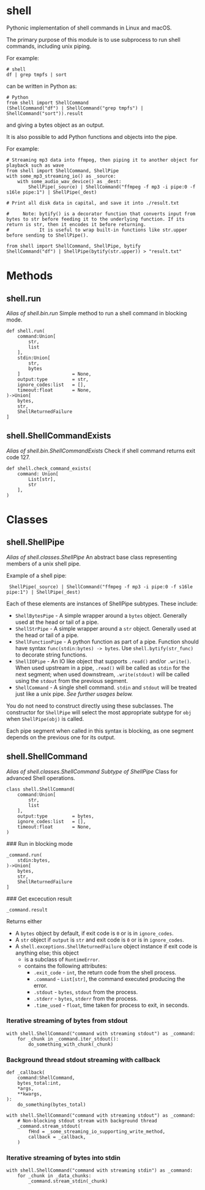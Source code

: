 # shell
Pythonic implementation of shell commands in Linux and macOS.

The primary purpose of this module is to use subprocess to run shell commands, including unix piping.

For example:
```
# shell
df | grep tmpfs | sort
```
can be written in Python as:
```
# Python
from shell import ShellCommand
(ShellCommand("df") | ShellCommand("grep tmpfs") | ShellCommand("sort")).result
```
and giving a bytes object as an output.


It is also possible to add Python functions and objects into the pipe.

For example:
```
# Streaming mp3 data into ffmpeg, then piping it to another object for playback such as wave
from shell import ShellCommand, ShellPipe
with some_mp3_streaming_io() as _source:
    with some_audio_wav_device() as _dest:
        ShellPipe(_source) | ShellCommand("ffmpeg -f mp3 -i pipe:0 -f s16le pipe:1") | ShellPipe(_dest)
```

```
# Print all disk data in capital, and save it into ./result.txt

#     Note: bytify() is a decorator function that converts input from bytes to str before feeding it to the underlying function. If its return is str, then it encodes it before returning.
#           It is useful to wrap built-in functions like str.upper before sending to ShellPipe().

from shell import ShellCommand, ShellPipe, bytify
ShellCommand("df") | ShellPipe(bytify(str.upper)) > "result.txt"
```


# Methods

## shell.run
*Alias of shell.bin.run*
Simple method to run a shell command in blocking mode.
```
def shell.run(
    command:Union[
        str,
        list
    ],
    stdin:Union[
        str,
        bytes
    ]                   = None,
    output:type         = str,
    ignore_codes:list   = [],
    timeout:float       = None,
)->Union[
    bytes,
    str,
    ShellReturnedFailure
]
```

## shell.ShellCommandExists
*Alias of shell.bin.ShellCommandExists*
Check if shell command returns exit code 127.
```
def shell.check_command_exists(
    command: Union[
        List[str],
        str
    ],
)
```

# Classes

## shell.ShellPipe
*Alias of shell.classes.ShellPipe*
An abstract base class representing members of a unix shell pipe.

Example of a shell pipe:
```
 ShellPipe(_source) | ShellCommand("ffmpeg -f mp3 -i pipe:0 -f s16le pipe:1") | ShellPipe(_dest)
```
Each of these elements are instances of ShellPipe subtypes. These include:
- `ShellBytesPipe` - A simple wrapper around a `bytes` object. Generally used at the head or tail of a pipe.
- `ShellStrPipe` - A simple wrapper around a `str` object. Generally used at the head or tail of a pipe.
- `ShellFunctionPipe` - A python function as part of a pipe. Function should have syntax `func(stdin:bytes) -> bytes`. Use `shell.bytify(str_func)` to decorate string functions.
- `ShellIOPipe` - An IO like object that supports `.read()` and/or `.write()`. When used upstream in a pipe, `.read()` will be called as `stdin` for the next segment; when used downstream, `.write(stdout)` will be called using the `stdout` from the previous segment.
- `ShellCommand` - A single shell command. `stdin` and `stdout` will be treated just like a unix pipe. *See further usages below.*

You do not need to construct directly using these subclasses.
The constructor for `ShellPipe` will select the most appropriate subtype for `obj` when `ShellPipe(obj)` is called.

Each pipe segment when called in this syntax is blocking, as one segment depends on the previous one for its output.


## shell.ShellCommand
*Alias of shell.classes.ShellCommand*
*Subtype of ShellPipe*
Class for advanced Shell operations.
```
class shell.ShellCommand(
    command:Union[
        str,
        list
    ],
    output:type         = bytes,
    ignore_codes:list   = [],
    timeout:float       = None,
)
```

### Run in blocking mode
```
_command.run(
    stdin:bytes,
)->Union[
    bytes,
    str,
    ShellReturnedFailure
]
```

### Get excecution result
```
_command.result
```
Returns either
- A `bytes` object by default, if exit code is `0` or is in `ignore_codes`.
- A `str` object if `output` is `str` and exit code is `0` or is in `ignore_codes`.
- A `shell.exceptions.ShellReturnedFailure` object instance if exit code is anything else; this object
    - is a subclass of `RuntimeError`.
    - contains the following attributes:
        - `.exit_code` - `int`, the return code from the shell process.
        - `.command` - `List[str]`, the command executed producing the error.
        - `.stdout` - `bytes`, `stdout` from the process.
        - `.stderr` - `bytes`, `stderr` from the process.
        - `.time_used` - `float`, time taken for process to exit, in seconds.

### Iterative streaming of bytes from stdout
```
with shell.ShellCommand("command with streaming stdout") as _command:
    for _chunk in _command.iter_stdout():
        do_something_with_chunk(_chunk)
```


### Background thread stdout streaming with callback
```
def _callback(
    command:ShellCommand,
    bytes_total:int,
    *args,
    **kwargs,
):
    do_something(bytes_total)

with shell.ShellCommand("command with streaming stdout") as _command:
    # Non-blocking stdout stream with background thread
    _command.stream_stdout(
        fHnd = _some_streaming_io_supporting_write_method,
        callback = _callback,
    )
```

### Iterative streaming of bytes into stdin
```
with shell.ShellCommand("command with streaming stdin") as _command:
    for _chunk in _data_chunks:
        _command.stream_stdin(_chunk)
```


